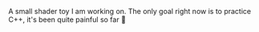 A small shader toy I am working on. The only goal right now is to practice C++, it's been quite painful so far 👀
